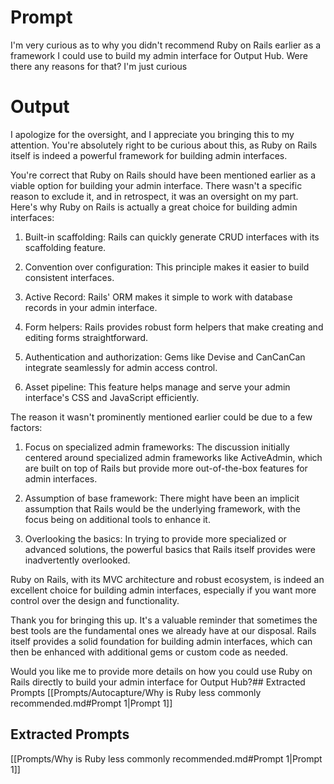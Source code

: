# Prompt

I'm very curious as to why you didn't recommend Ruby on Rails earlier as a framework I could use to build my admin interface for Output Hub. Were there any reasons for that? I'm just curious
# Output

I apologize for the oversight, and I appreciate you bringing this to my attention. You're absolutely right to be curious about this, as Ruby on Rails itself is indeed a powerful framework for building admin interfaces.

You're correct that Ruby on Rails should have been mentioned earlier as a viable option for building your admin interface. There wasn't a specific reason to exclude it, and in retrospect, it was an oversight on my part. Here's why Ruby on Rails is actually a great choice for building admin interfaces:

1. Built-in scaffolding: Rails can quickly generate CRUD interfaces with its scaffolding feature.

2. Convention over configuration: This principle makes it easier to build consistent interfaces.

3. Active Record: Rails' ORM makes it simple to work with database records in your admin interface.

4. Form helpers: Rails provides robust form helpers that make creating and editing forms straightforward.

5. Authentication and authorization: Gems like Devise and CanCanCan integrate seamlessly for admin access control.

6. Asset pipeline: This feature helps manage and serve your admin interface's CSS and JavaScript efficiently.

The reason it wasn't prominently mentioned earlier could be due to a few factors:

1. Focus on specialized admin frameworks: The discussion initially centered around specialized admin frameworks like ActiveAdmin, which are built on top of Rails but provide more out-of-the-box features for admin interfaces.

2. Assumption of base framework: There might have been an implicit assumption that Rails would be the underlying framework, with the focus being on additional tools to enhance it.

3. Overlooking the basics: In trying to provide more specialized or advanced solutions, the powerful basics that Rails itself provides were inadvertently overlooked.

Ruby on Rails, with its MVC architecture and robust ecosystem, is indeed an excellent choice for building admin interfaces, especially if you want more control over the design and functionality.

Thank you for bringing this up. It's a valuable reminder that sometimes the best tools are the fundamental ones we already have at our disposal. Rails itself provides a solid foundation for building admin interfaces, which can then be enhanced with additional gems or custom code as needed.

Would you like me to provide more details on how you could use Ruby on Rails directly to build your admin interface for Output Hub?## Extracted Prompts
[[Prompts/Autocapture/Why is Ruby less commonly recommended.md#Prompt 1|Prompt 1]]





## Extracted Prompts
[[Prompts/Why is Ruby less commonly recommended.md#Prompt 1|Prompt 1]]
